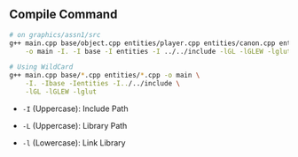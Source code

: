 
## Compile Command
```bash
# on graphics/assn1/src
g++ main.cpp base/object.cpp entities/player.cpp entities/canon.cpp entities/attack.cpp entities/enemy.cpp entities/bullet.cpp \
    -o main -I. -I base -I entities -I ../../include -lGL -lGLEW -lglut

# Using WildCard
g++ main.cpp base/*.cpp entities/*.cpp -o main \
    -I. -Ibase -Ientities -I../../include \
    -lGL -lGLEW -lglut
```

- ``-I`` (Uppercase): Include Path

- ``-L`` (Uppercase): Library Path

- ``-l`` (Lowercase): Link Library